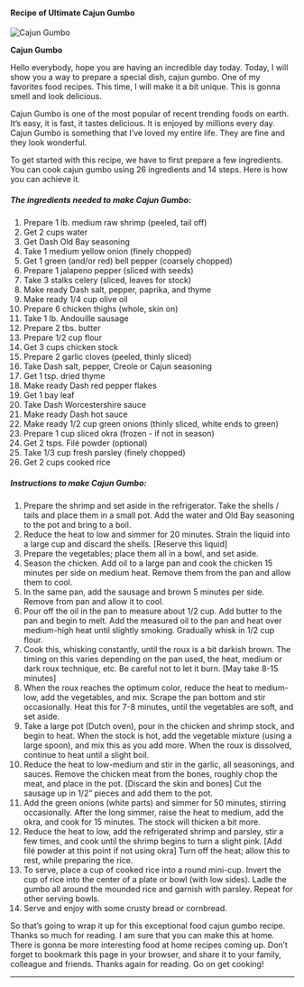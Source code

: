             

#### Recipe of Ultimate Cajun Gumbo

![Cajun Gumbo](https://img-global.cpcdn.com/recipes/79d523c5de36bbaf/751x532cq70/cajun-gumbo-recipe-main-photo.jpg)

**Cajun Gumbo**

Hello everybody, hope you are having an incredible day today. Today, I will show you a way to prepare a special dish, cajun gumbo. One of my favorites food recipes. This time, I will make it a bit unique. This is gonna smell and look delicious.

Cajun Gumbo is one of the most popular of recent trending foods on earth. It’s easy, it is fast, it tastes delicious. It is enjoyed by millions every day. Cajun Gumbo is something that I’ve loved my entire life. They are fine and they look wonderful.

To get started with this recipe, we have to first prepare a few ingredients. You can cook cajun gumbo using 26 ingredients and 14 steps. Here is how you can achieve it.

##### The ingredients needed to make Cajun Gumbo:

1.  Prepare 1 lb. medium raw shrimp (peeled, tail off)
2.  Get 2 cups water
3.  Get Dash Old Bay seasoning
4.  Take 1 medium yellow onion (finely chopped)
5.  Get 1 green (and/or red) bell pepper (coarsely chopped)
6.  Prepare 1 jalapeno pepper (sliced with seeds)
7.  Take 3 stalks celery (sliced, leaves for stock)
8.  Make ready Dash salt, pepper, paprika, and thyme
9.  Make ready 1/4 cup olive oil
10.  Prepare 6 chicken thighs (whole, skin on)
11.  Take 1 lb. Andouille sausage
12.  Prepare 2 tbs. butter
13.  Prepare 1/2 cup flour
14.  Get 3 cups chicken stock
15.  Prepare 2 garlic cloves (peeled, thinly sliced)
16.  Take Dash salt, pepper, Creole or Cajun seasoning
17.  Get 1 tsp. dried thyme
18.  Make ready Dash red pepper flakes
19.  Get 1 bay leaf
20.  Take Dash Worcestershire sauce
21.  Make ready Dash hot sauce
22.  Make ready 1/2 cup green onions (thinly sliced, white ends to green)
23.  Prepare 1 cup sliced okra (frozen - if not in season)
24.  Get 2 tsps. Filé powder (optional)
25.  Take 1/3 cup fresh parsley (finely chopped)
26.  Get 2 cups cooked rice

##### Instructions to make Cajun Gumbo:

1.  Prepare the shrimp and set aside in the refrigerator. Take the shells / tails and place them in a small pot. Add the water and Old Bay seasoning to the pot and bring to a boil.
2.  Reduce the heat to low and simmer for 20 minutes. Strain the liquid into a large cup and discard the shells. \[Reserve this liquid\]
3.  Prepare the vegetables; place them all in a bowl, and set aside.
4.  Season the chicken. Add oil to a large pan and cook the chicken 15 minutes per side on medium heat. Remove them from the pan and allow them to cool.
5.  In the same pan, add the sausage and brown 5 minutes per side. Remove from pan and allow it to cool.
6.  Pour off the oil in the pan to measure about 1/2 cup. Add butter to the pan and begin to melt. Add the measured oil to the pan and heat over medium-high heat until slightly smoking. Gradually whisk in 1/2 cup flour.
7.  Cook this, whisking constantly, until the roux is a bit darkish brown. The timing on this varies depending on the pan used, the heat, medium or dark roux technique, etc. Be careful not to let it burn. \[May take 8-15 minutes\]
8.  When the roux reaches the optimum color, reduce the heat to medium-low, add the vegetables, and mix. Scrape the pan bottom and stir occasionally. Heat this for 7-8 minutes, until the vegetables are soft, and set aside.
9.  Take a large pot (Dutch oven), pour in the chicken and shrimp stock, and begin to heat. When the stock is hot, add the vegetable mixture (using a large spoon), and mix this as you add more. When the roux is dissolved, continue to heat until a slight boil.
10.  Reduce the heat to low-medium and stir in the garlic, all seasonings, and sauces. Remove the chicken meat from the bones, roughly chop the meat, and place in the pot. \[Discard the skin and bones\] Cut the sausage up in 1/2” pieces and add them to the pot.
11.  Add the green onions (white parts) and simmer for 50 minutes, stirring occasionally. After the long simmer, raise the heat to medium, add the okra, and cook for 15 minutes. The stock will thicken a bit more.
12.  Reduce the heat to low, add the refrigerated shrimp and parsley, stir a few times, and cook until the shrimp begins to turn a slight pink. \[Add filé powder at this point if not using okra\] Turn off the heat; allow this to rest, while preparing the rice.
13.  To serve, place a cup of cooked rice into a round mini-cup. Invert the cup of rice into the center of a plate or bowl (with low sides). Ladle the gumbo all around the mounded rice and garnish with parsley. Repeat for other serving bowls.
14.  Serve and enjoy with some crusty bread or cornbread.

So that’s going to wrap it up for this exceptional food cajun gumbo recipe. Thanks so much for reading. I am sure that you can make this at home. There is gonna be more interesting food at home recipes coming up. Don’t forget to bookmark this page in your browser, and share it to your family, colleague and friends. Thanks again for reading. Go on get cooking!

* * *